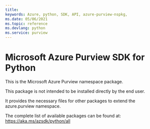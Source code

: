```yaml
---
title: 
keywords: Azure, python, SDK, API, azure-purview-nspkg,
ms.date: 05/06/2021
ms.topic: reference
ms.devlang: python
ms.service: purview
---
```

# Microsoft Azure Purview SDK for Python

This is the Microsoft Azure Purview namespace package.

This package is not intended to be installed directly by the end user.

It provides the necessary files for other packages to extend the
azure.purview namespace.

The complete list of available packages can be found at:
https://aka.ms/azsdk/python/all

